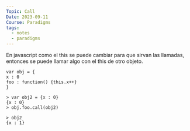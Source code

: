 ```yaml
---
Topic: Call
Date: 2023-09-11
Course: Paradigms
tags:
  - notes
  - paradigms
---
```

En javascript como el this se puede cambiar para que sirvan las llamadas, entonces se puede llamar algo con el this de otro objeto.
```node
var obj = {
x : 0
foo : function() {this.x++}
}

> var obj2 = {x : 0}
{x : 0}
> obj.foo.call(obj2)

> obj2
{x : 1}
